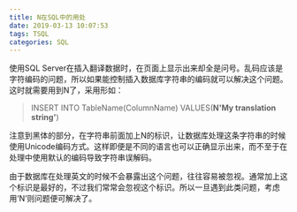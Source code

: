 ```yaml
---
title: N在SQL中的用处
date: 2019-03-13 10:07:53
tags: TSQL
categories: SQL
---
```

使用SQL Server在插入翻译数据时，在页面上显示出来却全是问号。乱码应该是字符编码的问题，所以如果能控制插入数据库字符串的编码就可以解决这个问题。
这时就需要用到N了，采用形如：
>INSERT INTO TableName(ColumnName)
VALUES(**N'My translation string'**)

注意到黑体的部分，在字符串前面加上N的标识，让数据库处理这条字符串的时候使用Unicode编码方式。这样即便是不同的语言也可以正确显示出来，而不至于在处理中使用默认的编码导致字符串误解码。

由于数据库在处理英文的时候不会暴露出这个问题，往往容易被忽视。通常加上这个标识是最好的，不过我们常常会忽视这个标识。所以一旦遇到此类问题，考虑用‘N’则问题便可解决了。
